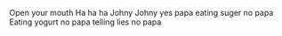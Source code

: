 Open your mouth
Ha ha ha
Johny Johny yes papa
eating suger no papa
Eating yogurt no papa 
telling lies no papa
